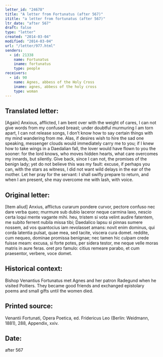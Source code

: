 ```yaml
---
letter_id: "24678"
title: "A letter from Fortunatus (after 567)"
ititle: "a letter from fortunatus (after 567)"
ltr_date: "after 567"
draft: false
type: "letter"
created: "2014-03-04"
modified: "2014-03-04"
url: "/letter/977.html"
senders:
  - id: 21338
    name: Fortunatus
    iname: fortunatus
    type: people
receivers:
  - id: 90
    name: Agnes, abbess of the Holy Cross
    iname: agnes, abbess of the holy cross
    type: woman
---
```

<h2> Translated letter:</h2>[Again]
Anxious, afflicted, I am bent over with the weight of cares,
I can not give words from my confused breast;
under doubtful murmuring I am torn apart, I can not release songs,
I don’t know how to say certain things with my mind wandering from me.
Alas, if desires wish to hire the sad one speaking,
messenger clouds would immediately carry me to you;
if I knew how to take wings in a Daedalian fall,
the lover would have flown to you the sooner:
for the lord knows, who moves hidden hearts,
what care overcomes my innards, but silently.
Give back, since I can not, the promises of the benign lady;
yet do not believe this was my fault:
excuse, if perhaps you can, with the stars as witness,
I did not want wild delays in the ear of the mother.
Let her pray for the servant:  I shall swifly prepare to return,
and when I am present, she may overcome me with lash, with voice.
<h2 class="mt-4"> Original letter:</h2>[Item aliud]
Anxius, afflictus curarum pondere curvor,
pectore confuso nec dare verba queo;
murmure sub dubio laceror neque carmina laxo,
nescio certa loqui mente vagante mihi.
heu, tristem si vota velint audire fatentem,
me subito ferrent nubila missa tibi;
Daedalico lapsu si pinnas sumere nossem,
ad vos quantocius iam revolasset amans:
novit enim dominus, qui corda latentia pulsat,
quae mea, sed tacite, viscera cura domet.
reddite, cum nequeo, dominae promissa benignae;
nec tamen hic culpam crede fuisse meam:
excusa, si forte potes, per sidera testor,
me neque velle moras matris in aure feras.
oret pro famulo:  citius remeare parabo,
et cum praesentor, verbere, voce domet.
<h2 class="mt-4"> Historical context:</h2>Bishop Venantius Fortunatus met Agnes and her patron Radegund when he visited Poitiers. They became good friends and exchanged epistolary poems and small gifts until the women died.
<h2 class="mt-4"> Printed source:</h2>Venantii Fortunati, Opera Poetica, ed. Fridericus Leo (Berlin:  Weidmann, 1881), 288, Appendix, xxiv.
<h2 class="mt-4"> Date:</h2>after 567